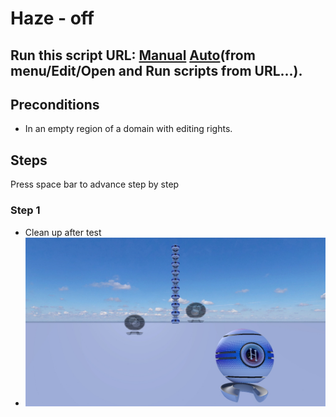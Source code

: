 # Haze - off
## Run this script URL: [Manual](./test.js?raw=true)   [Auto](./testAuto.js?raw=true)(from menu/Edit/Open and Run scripts from URL...).

## Preconditions
- In an empty region of a domain with editing rights.

## Steps
Press space bar to advance step by step

### Step 1
- Clean up after test
- ![](./ExpectedImage_00000.png)
